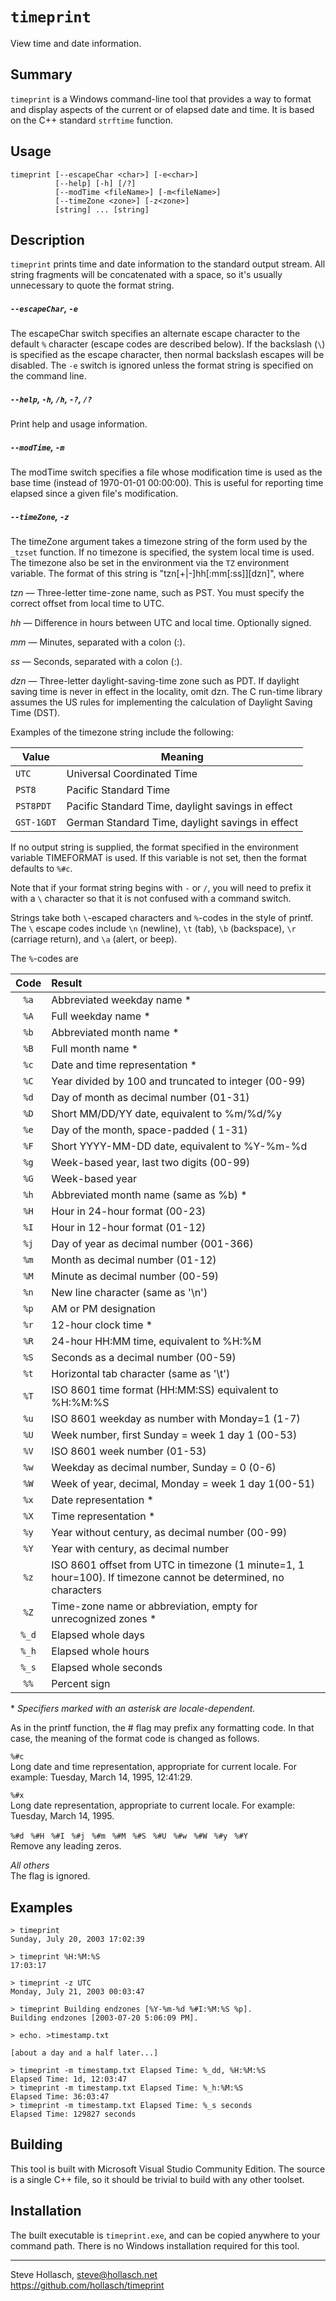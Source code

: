 `timeprint`
================================================================================
View time and date information.


Summary
-------------
`timeprint` is a Windows command-line tool that provides a way to format and display aspects of the
current or of elapsed date and time. It is based on the C++ standard `strftime` function.


Usage
-------
    timeprint [--escapeChar <char>] [-e<char>]
              [--help] [-h] [/?]
              [--modTime <fileName>] [-m<fileName>]
              [--timeZone <zone>] [-z<zone>]
              [string] ... [string]


Description
-------------
`timeprint` prints time and date information to the standard output stream. All string fragments
will be concatenated with a space, so it's usually unnecessary to quote the format string.

##### `--escapeChar`, `-e`
The escapeChar switch specifies an alternate escape character to the default `%` character (escape
codes are described below). If the backslash (`\`) is specified as the escape character, then normal
backslash escapes will be disabled. The `-e` switch is ignored unless the format string is specified
on the command line.

##### `--help`, `-h`, `/h`, `-?`, `/?`
Print help and usage information.

##### `--modTime`, `-m`
The modTime switch specifies a file whose modification time is used as the base time (instead of
1970-01-01 00:00:00). This is useful for reporting time elapsed since a given file's modification.

##### `--timeZone`, `-z`
The timeZone argument takes a timezone string of the form used by the `_tzset` function. If no
timezone is specified, the system local time is used. The timezone also be set in the environment
via the `TZ` environment variable. The format of this string is "tzn[+|-]hh[:mm[:ss]][dzn]", where

*tzn* — Three-letter time-zone name, such as PST. You must specify the correct offset from local
time to UTC.

*hh* — Difference in hours between UTC and local time. Optionally signed.

*mm* — Minutes, separated with a colon (:).

*ss* — Seconds, separated with a colon (:).

*dzn* — Three-letter daylight-saving-time zone such as PDT. If daylight saving time is never in
effect in the locality, omit dzn. The C run-time library assumes the US rules for implementing the
calculation of Daylight Saving Time (DST).

Examples of the timezone string include the following:

| Value      | Meaning                                           |
|------------|---------------------------------------------------|
| `UTC`      | Universal Coordinated Time                        |
| `PST8`     | Pacific Standard Time                             |
| `PST8PDT`  | Pacific Standard Time, daylight savings in effect |
| `GST-1GDT` | German Standard Time, daylight savings in effect  |

If no output string is supplied, the format specified in the environment variable TIMEFORMAT is
used. If this variable is not set, then the format defaults to `%#c`.

Note that if your format string begins with `-` or `/`, you will need to prefix it with a `\`
character so that it is not confused with a command switch.

Strings take both `\`-escaped characters and `%`-codes in the style of printf. The `\` escape codes
include `\n` (newline), `\t` (tab), `\b` (backspace), `\r` (carriage return), and `\a` (alert, or
beep).

The `%`-codes are

| Code | Result
|:----:|:-------------------------------------------------------------------------------------------
| `%a` | Abbreviated weekday name *
| `%A` | Full weekday name *
| `%b` | Abbreviated month name *
| `%B` | Full month name *
| `%c` | Date and time representation *
| `%C` | Year divided by 100 and truncated to integer (00-99)
| `%d` | Day of month as decimal number (01-31)
| `%D` | Short MM/DD/YY date, equivalent to %m/%d/%y
| `%e` | Day of the month, space-padded ( 1-31)
| `%F` | Short YYYY-MM-DD date, equivalent to %Y-%m-%d
| `%g` | Week-based year, last two digits (00-99)
| `%G` | Week-based year
| `%h` | Abbreviated month name (same as %b) *
| `%H` | Hour in 24-hour format (00-23)
| `%I` | Hour in 12-hour format (01-12)
| `%j` | Day of year as decimal number (001-366)
| `%m` | Month as decimal number (01-12)
| `%M` | Minute as decimal number (00-59)
| `%n` | New line character (same as '\n')
| `%p` | AM or PM designation
| `%r` | 12-hour clock time *
| `%R` | 24-hour HH:MM time, equivalent to %H:%M
| `%S` | Seconds as a decimal number (00-59)
| `%t` | Horizontal tab character (same as '\t')
| `%T` | ISO 8601 time format (HH:MM:SS) equivalent to %H:%M:%S
| `%u` | ISO 8601 weekday as number with Monday=1 (1-7)
| `%U` | Week number, first Sunday = week 1 day 1 (00-53)
| `%V` | ISO 8601 week number (01-53)
| `%w` | Weekday as decimal number, Sunday = 0 (0-6)
| `%W` | Week of year, decimal, Monday = week 1 day 1(00-51)
| `%x` | Date representation *
| `%X` | Time representation *
| `%y` | Year without century, as decimal number (00-99)
| `%Y` | Year with century, as decimal number
| `%z` | ISO 8601 offset from UTC in timezone (1 minute=1, 1 hour=100). If timezone cannot be determined, no characters
| `%Z` | Time-zone name or abbreviation, empty for unrecognized zones *
| `%_d`| Elapsed whole days
| `%_h`| Elapsed whole hours
| `%_s`| Elapsed whole seconds
| `%%` | Percent sign

\* _Specifiers marked with an asterisk are locale-dependent._

As in the printf function, the # flag may prefix any formatting code. In that case, the meaning of
the format code is changed as follows.

`%#c`<br>
Long date and time representation, appropriate for current locale. For example: Tuesday, March 14,
1995, 12:41:29.

`%#x`<br>
Long date representation, appropriate to current locale. For example: Tuesday, March 14, 1995.

`%#d` ` %#H` ` %#I` ` %#j` ` %#m` ` %#M` ` %#S` ` %#U` ` %#w` ` %#W` ` %#y` ` %#Y`<br>
Remove any leading zeros.

_All others_<br>
The flag is ignored.


Examples
----------
    > timeprint
    Sunday, July 20, 2003 17:02:39

    > timeprint %H:%M:%S
    17:03:17

    > timeprint -z UTC
    Monday, July 21, 2003 00:03:47

    > timeprint Building endzones [%Y-%m-%d %#I:%M:%S %p].
    Building endzones [2003-07-20 5:06:09 PM].

    > echo. >timestamp.txt

    [about a day and a half later...]

    > timeprint -m timestamp.txt Elapsed Time: %_dd, %H:%M:%S
    Elapsed Time: 1d, 12:03:47
    > timeprint -m timestamp.txt Elapsed Time: %_h:%M:%S
    Elapsed Time: 36:03:47
    > timeprint -m timestamp.txt Elapsed Time: %_s seconds
    Elapsed Time: 129827 seconds


Building
----------
This tool is built with Microsoft Visual Studio Community Edition. The source is a single C++ file,
so it should be trivial to build with any other toolset.


Installation
--------------
The built executable is `timeprint.exe`, and can be copied anywhere to your command path. There is no
Windows installation required for this tool.


----------------------------------------------------------------------------------------------------
Steve Hollasch, steve@hollasch.net<br>
https://github.com/hollasch/timeprint
